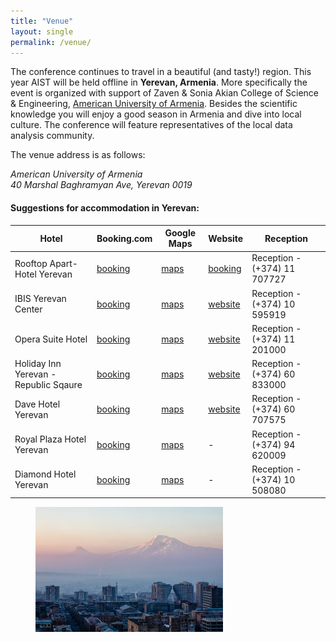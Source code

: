 ```yaml
---
title: "Venue"
layout: single
permalink: /venue/
---
```


The conference continues to travel in a beautiful (and tasty!) region. This year AIST will be held offline in **Yerevan, Armenia**. More specifically the event is organized with support of Zaven & Sonia Akian College of Science & Engineering, [American University of Armenia](https://cse.aua.am/). Besides the scientific knowledge you will enjoy a good season in Armenia and dive into local culture. The conference will feature representatives of the local data analysis community.

The venue address is as follows:

<i>American University of Armenia<br/></i>
<i>40 Marshal Baghramyan Ave, Yerevan 0019</i>

#### Suggestions for accommodation in Yerevan:
| Hotel | Booking.com | Google Maps | Website | Reception |
| --- | ---- | --- | ---- | --- |
| Rooftop Apart-Hotel Yerevan	| [booking](https://www.booking.com/hotel/am/rooftop-apart.en-gb.html) | [maps](https://goo.gl/maps/EzebKUdnQJLXMcsN8) | 	[booking](https://rooftopaparthotel.com/en/) | Reception - (+374) 11 707727                 
| IBIS Yerevan Center	| [booking](https://www.booking.com/hotel/am/ibis-yerevan-center.en-gb.html?aid=356980&label=gog235jc-1DCAsoB0ITaWJpcy15ZXJldmFuLWNlbnRlckgzWANoB4gBAZgBCbgBF8gBDNgBA-gBAYgCAagCA7gC0ZOipwbAAgHSAiQ4MTdiN2ZmMC1mMmYwLTQ2M2EtOWM2ZC00MGI1MGM4YzQ1MTDYAgTgAgE&sid=ff5bdba9512e9b45114b63af462b9e98&dist=0&group_adults=1&group_children=0&keep_landing=1&no_rooms=1&sb_price_type=total&type=total&#map_closed)	| [maps](https://goo.gl/maps/FGY3ZgeAJHX48AUs6) | [website](https://all.accor.com/hotel/7309/index.en.shtml?fbclid=IwAR2fKZAvsyu1e5Vk1ZLwu-uqjQxYbgkcgCZaQBJRa-XGvWbm38p-bTqHUuM) | Reception - (+374) 10 595919|
| Opera Suite Hotel	| [booking](https://www.booking.com/hotel/am/opera-suite.en-gb.html?aid=311984&label=opera-suite-2b4h4KyyghR9HddcamlpnwS392665784584%3Apl%3Ata%3Ap1%3Ap2%3Aac%3Aap%3Aneg%3Afi%3Atikwd-12812370721%3Alp9070053%3Ali%3Adec%3Adm%3Appccp%3DUmFuZG9tSVYkc2RlIyh9YTQUGSsRwx9_3qo3uPTHyoo&sid=ff5bdba9512e9b45114b63af462b9e98&all_sr_blocks=134850502_233157610_1_2_0;checkin=2023-09-27;checkout=2023-10-01;dest_id=-2325645;dest_type=city;dist=0;group_adults=1;group_children=0;hapos=1;highlighted_blocks=134850502_233157610_1_2_0;hpos=1;matching_block_id=134850502_233157610_1_2_0;no_rooms=1;req_adults=1;req_children=0;room1=A;sb_price_type=total;sr_order=popularity;sr_pri_blocks=134850502_233157610_1_2_0__15840000;srepoch=1692963164;srpvid=faae512ce8e00474;type=total;ucfs=1&#hotelTmpl) | [maps](https://goo.gl/maps/kwSN3i8kooer28kDA) | [website](https://operasuitehotel.com/ru)	| Reception - (+374) 11 201000 |
|Holiday Inn Yerevan - Republic Sqaure	| [booking](https://www.booking.com/hotel/am/holiday-inn-yerevan-republic-square.en-gb.html?aid=356980&label=gog235jc-1DCAsoB0IjaG9saWRheS1pbm4teWVyZXZhbi1yZXB1YmxpYy1zcXVhcmVIM1gDaAeIAQGYAQm4ARfIAQzYAQPoAQGIAgGoAgO4AsqkoqcGwAIB0gIkMmM2YjZiYWUtMmE0ZC00ZDJhLWFlNjYtMTRmNGQzMmFiNjVh2AIE4AIB&sid=ff5bdba9512e9b45114b63af462b9e98&dist=0&group_adults=1&group_children=0&keep_landing=1&no_rooms=1&sb_price_type=total&type=total&) | [maps](https://goo.gl/maps/GneVAsXZecRjw2AS8) | [website](https://www.ihg.com/holidayinn/hotels/us/en/yerevan/evnyv/hoteldetail) | Reception - (+374) 60 833000 |
| Dave Hotel Yerevan	| [booking](https://www.booking.com/hotel/am/dave-yerevan.en-gb.html)	| [maps](https://goo.gl/maps/3QJF89oHR7MhNfSt8)	| [website](https://www.davehotels.com/dave-yerevan/)	| Reception - (+374) 60 707575 |
| Royal Plaza Hotel Yerevan	| [booking](https://www.booking.com/hotel/am/royal-plaza.en-gb.html?aid=356980&label=gog235jc-1BCAUoB0IgbWFyc2hhbC1iYWdocmFteWFuLW1ldHJvLXN0YXRpb25IM1gDaAeIAQGYAQm4ARfIAQzYAQHoAQGIAgGoAgO4Ar_IoqcGwAIB0gIkODQyNjcyMWEtNjllOC00Njk3LTk5ZjQtMDk3ZmU5MzZiMTY42AIF4AIB&sid=ff5bdba9512e9b45114b63af462b9e98) | [maps](https://goo.gl/maps/14b49vyBtLjS4W8t9) | - | Reception - (+374) 94 620009 |
| Diamond Hotel Yerevan	| [booking](https://www.booking.com/hotel/am/diamond-house.en-gb.html?aid=318615&label=Catch_All-EN-131006970841-PUjmicBGaT%2Af%2AaX4sDbiUAS548793046931%3Apl%3Ata%3Ap1%3Ap2%3Aac%3Aap%3Aneg%3Afi%3Atidsa-1641476121786%3Alp9070053%3Ali%3Adec%3Adm&sid=ff5bdba9512e9b45114b63af462b9e98) | [maps](https://goo.gl/maps/d388s3J7ezJCzoZd9) | - | Reception - (+374) 10 508080 |


<figure>
  <img width="300" src="/assets/images/yerevan2.jpg">
  <figcaption></figcaption>
</figure>

<br>

<!-- **Address: 1, Chavchavadze Ave., 0179, Tbilisi, Georgia
1st building, main entrance, Conference hall on the 2nd floor**

<figure>
  <img width="300" src="/assets/images/TSU 1 .JPG">
  <figcaption></figcaption>
</figure>
<br>

You may want to <a href="/assets/images/AIST_2021_Guide_.pdf"><b>download the guide</b></a> for the offline participants coming to Georgia:

<a href="/assets/images/AIST_2021_Guide_.pdf"><object width="100%" height="100%" type="application/pdf" data="/assets/images/AIST_2021_Guide_.pdf">
    <p><a href="/assets/images/AIST_2021_Guide_.pdf">Tbilisi Guide 2021</a></p>
</object></a>

#### Entry rules for COVID-19 vaccinated visitors

Citizens of all countries, traveling from any country are able to enter Georgia, if they:

* While traveling by air present the document confirming the full course (two doses, one dose in case of Johnson&Johnson) of any COVID-19 vaccination at the border checkpoints of Georgia.

* While crossing the land and sea border of Georgia present the document confirming the full course (two doses, one dose in case of Johnson&Johnson) of any COVID-19 vaccination at the border checkpoints of Georgia, as well as the negative PCR test taken in the last 72 hours prior to the visit to Georgia.

#### Entry rules for non-vaccinated visitors

Please, refer to the following [website](https://stopcov.ge/en/page/sazRvris-kveTis-regulaciebi).


<figure>
  <img width="300" src="/assets/images/a (1).JPG">
  <figcaption></figcaption>
</figure>
<br>
<figure>
  <img width="300" src="/assets/images/a (2).jpg">
  <figcaption></figcaption>
</figure>
<br>
<figure>
  <img width="300" src="/assets/images/a (3).jpg">
  <figcaption></figcaption>
</figure>
<br>
<figure>
  <img width="300" src="/assets/images/a (4).jpg">
  <figcaption></figcaption>
</figure>
<br>
<figure>
  <img width="300" src="/assets/images/b.jpg">
  <figcaption></figcaption>
</figure>
<br>
<figure>
  <img width="300" src="/assets/images/c.JPG">
  <figcaption></figcaption>
</figure>
<br>
<figure>
  <img width="300" src="/assets/images/TSU 2.JPG">
  <figcaption></figcaption>
<<<<<<< HEAD
</figure>
=======
</figure> -->
